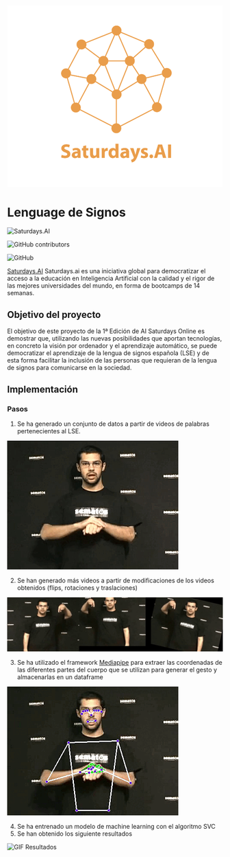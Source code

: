 ![Saturdays.AI - Online Edition](https://github.com/FranHerrera/SaturdaysAI-sign-language/blob/main/assets/logo-saturdaysAI.png)

# Lenguage de Signos

![Saturdays.AI](https://img.shields.io/badge/status-active-brightgreen)

![GitHub contributors](https://img.shields.io/github/contributors/FranHerrera/SaturdaysAI-sign-language)

![GitHub](https://img.shields.io/github/license/FranHerrera/SaturdaysAI-sign-language)


[Saturdays.AI](https://saturdays.ai) Saturdays.ai es una iniciativa global para democratizar el acceso a la educación en Inteligencia Artificial con la calidad y el rigor de las mejores universidades del mundo, en forma de bootcamps de 14 semanas.



## Objetivo del proyecto

El objetivo de este proyecto de la 1ª Edición de AI Saturdays Online es demostrar que, utilizando las nuevas posibilidades que aportan tecnologías, en concreto la visión por ordenador y el aprendizaje automático, se puede democratizar el aprendizaje de la lengua de signos española (LSE) y de esta forma facilitar la inclusión de las personas que requieran de la lengua de signos para comunicarse en la sociedad.

## Implementación
### Pasos

1. Se ha generado un conjunto de datos a partir de videos de palabras pertenecientes al LSE.

![GIF Videos](assets\gif_videos.gif)

2. Se han generado más videos a partir de modificaciones de los videos obtenidos (flips, rotaciones y traslaciones)

![GIF Videos modificados](assets\gif_videos_modificados.gif)

3. Se ha utilizado el framework [Mediapipe](https://google.github.io/mediapipe/solutions/holistic) para extraer las coordenadas de las diferentes partes del cuerpo que se utilizan para generar el gesto y almacenarlas en un dataframe

![GIF Video con mediapipe](assets\gif_videos_mediapipe.gif)

4. Se ha entrenado un modelo de machine learning con el algoritmo SVC
5. Se han obtenido los siguiente resultados

![GIF Resultados](assets\gif_resultados.gif)